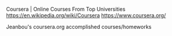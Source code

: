 Coursera | Online Courses From Top Universities
https://en.wikipedia.org/wiki/Coursera
https://www.coursera.org/

Jeanbou's coursera.org accomplished courses/homeworks

